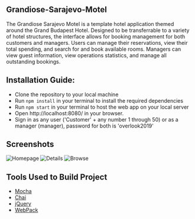 ## Grandiose-Sarajevo-Motel
The Grandiose Sarajevo Motel is a template hotel application themed around the Grand Budapest Hotel. Designed to be transferrable to a variety of hotel structures, the interface allows for booking management for both customers and managers. Users can manage their reservations, view their total spending, and search for and book available rooms. Managers can view guest information, view operations statistics, and manage all outstanding bookings. 

## Installation Guide:
- Clone the repository to your local machine
- Run `npm install` in your terminal to install the required dependencies
- Run `npm start` in your terminal to host the web app on your local server
- Open http://localhost:8080/ in your browser.
- Sign in as any user ('Customer' + any number 1 through 50) or as a manager (manager), password for both is 'overlook2019'

## Screenshots
![Homepage](./src/assets/homepage.png)
![Details](./src/assets/details.png)
![Browse](./src/assets/Interface_browse.gif)

## Tools Used to Build Project
- [Mocha](https://mochajs.org/api/mocha)
- [Chai](https://www.chaijs.com/api/)
- [jQuery](https://jquery.com/)
- [WebPack](https://webpack.js.org/)
